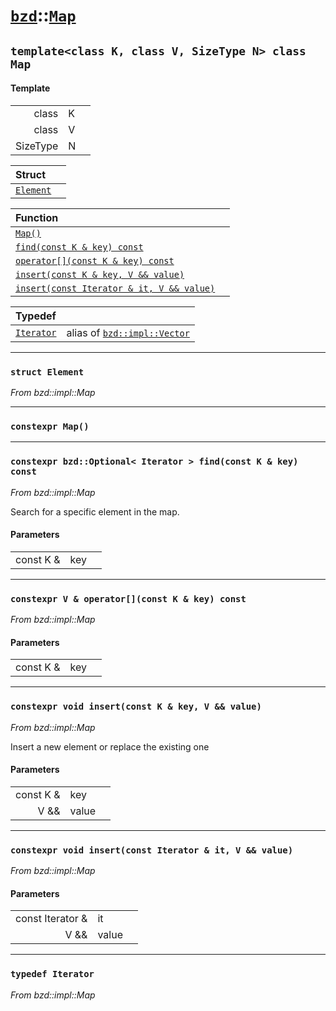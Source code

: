 # [`bzd`](../../index.md)::[`Map`](../index.md)

## `template<class K, class V, SizeType N> class Map`

#### Template
||||
|---:|:---|:---|
|class|K||
|class|V||
|SizeType|N||

|Struct||
|:---|:---|
|[`Element`](./index.md)||

|Function||
|:---|:---|
|[`Map()`](./index.md)||
|[`find(const K & key) const`](./index.md)||
|[`operator[](const K & key) const`](./index.md)||
|[`insert(const K & key, V && value)`](./index.md)||
|[`insert(const Iterator & it, V && value)`](./index.md)||

|Typedef||
|:---|:---|
|[`Iterator`](./index.md)|alias of [`bzd::impl::Vector`](../impl/vector/index.md)|
------
### `struct Element`
*From bzd::impl::Map*


------
### `constexpr Map()`

------
### `constexpr bzd::Optional< Iterator > find(const K & key) const`
*From bzd::impl::Map*

Search for a specific element in the map.
#### Parameters
||||
|---:|:---|:---|
|const K &|key||
------
### `constexpr V & operator[](const K & key) const`
*From bzd::impl::Map*


#### Parameters
||||
|---:|:---|:---|
|const K &|key||
------
### `constexpr void insert(const K & key, V && value)`
*From bzd::impl::Map*

Insert a new element or replace the existing one
#### Parameters
||||
|---:|:---|:---|
|const K &|key||
|V &&|value||
------
### `constexpr void insert(const Iterator & it, V && value)`
*From bzd::impl::Map*


#### Parameters
||||
|---:|:---|:---|
|const Iterator &|it||
|V &&|value||
------
### `typedef Iterator`
*From bzd::impl::Map*


